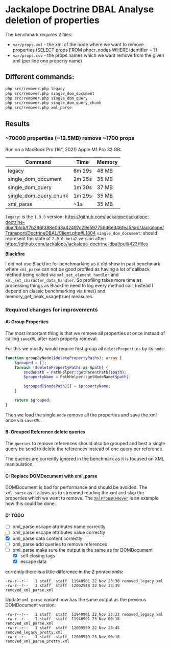 # Jackalope Doctrine DBAL Analyse deletion of properties

The benchmark requires 2 files:

 - `var/props.xml` - the xml of the node where we want to remove properties (SELECT props FROM phpcr_nodes WHERE identifier = ?)
 - `var/props.csv` - the props names which we want remove from the given xml (per line one property name)

## Different commands:

```bash
php src/remover.php legacy
php src/remover.php single_dom_document
php src/remover.php single_dom_query
php src/remover.php single_dom_query_chunk
php src/remover.php xml_parse
```

## Results

### ~70000 properties (~12.5MB) remove ~1700 props

Run on a MacBook Pro (16", 2021) Apple M1 Pro 32 GB:

| Command                | Time   | Memory |
|------------------------|--------|--------|
| legacy                 | 6m 29s | 48 MB  |
| single_dom_document    | 2m 25s | 35 MB  |
| single_dom_query       | 1m 30s | 37 MB  |
| single_dom_query_chunk | 1m 29s | 35 MB  |
| xml_parse              | ~1s    | 35 MB  |

`legacy`: is the `1.9.0` version: https://github.com/jackalope/jackalope-doctrine-dbal/blob/f7b286f388e0d3a42497c29e597756d6e346fea5/src/Jackalope/Transport/DoctrineDBAL/Client.php#L1804
`single_dom_document`: should represent the state of `2.0.0-beta2` version after: https://github.com/jackalope/jackalope-doctrine-dbal/pull/423/files

**Blackfire**

I did not use Blackfire for benchmarking as it did show in past benchmark where `xml_parse`
can not be good profiled as having a lot of callback method being called via `xml_set_element_handler` and `xml_set_character_data_handler`.
So profiling takes more time as processing things as Blackfire need to log every method call.
Instead I depend on classic benchmarking via time() and memory_get_peak_usage(true) measures.

### Required changes for improvements

#### A: Group Properties

The most important thing is that we remove all properties at once instead of calling `saveXML` after each property removal.

For this we mostly would require first group all `deleteProperties` by its `node`:

```php
function groupByNode($deletePropertyPaths): array {
    $grouped = [];
    foreach ($deletePropertyPaths as $path) {
        $nodePath = PathHelper::getParentPath($path);
        $propertyName = PathHelper::getNodeName($path);

        $grouped[$nodePath][] = $propertyName;
    }

    return $grouped;
}
```

Then we load the single `node` remove all the properties and save the xml once via `saveXML`.

#### B: Grouped Reference delete queries

The `queries` to remove references should also be grouped and best a single query be send to delete the references
instead of one query per reference.

The queries are currently ignored in the benchmark as it is focused on XML manipulation.

#### C: Replace DOMDocument with xml_parse

DOMDocument is bad for performance and should be avoided.
The `xml_parse` as it allows us to streamed reading the xml and skip the properties which we want to remove.
The [`XmlPropsRemover`](src/XmlPropsRemover.php) is an example how this could be done.

#### D: TODO

 - [ ] xml_parse escape attributes name correctly
 - [ ] xml_parse escape attributes value correctly
 - [x] xml_parse data content correctly
 - [ ] xml_parse add queries to remove references
 - [ ] xml_parse make sure the output is the same as for DOMDocument
    - [x] self closing tags
    - [x] escape data

~~currently there is a little difference in the 2 printed xmls:~~

```
-rw-r--r--   1 staff  staff  11940901 22 Nov 23:38 removed_legacy.xml
-rw-r--r--   1 staff  staff  12002548 22 Nov 23:39 removed_xml_parse.xml
```

Update `xml_parse` variant now has the same output as the previous DOMDocument version:

```
-rw-r--r--   1 staff  staff  11940901 22 Nov 23:33 removed_legacy.xml
-rw-r--r--   1 staff  staff  11940901 23 Nov 00:18 removed_xml_parse.xml
-rw-r--r--   1 staff  staff  12009559 22 Nov 23:45 removed_legacy_pretty.xml
-rw-r--r--   1 staff  staff  12009559 23 Nov 00:18 removed_xml_parse_pretty.xml
```
